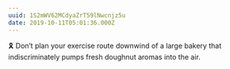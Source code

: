 ```yaml
---
uuid: 1S2mWV62MCdyaZrT59lNwcnjz5u
date: 2019-10-11T05:01:36.000Z
---
```


🎗 Don’t plan your exercise route downwind of a large bakery that indiscriminately pumps fresh doughnut aromas into the air.